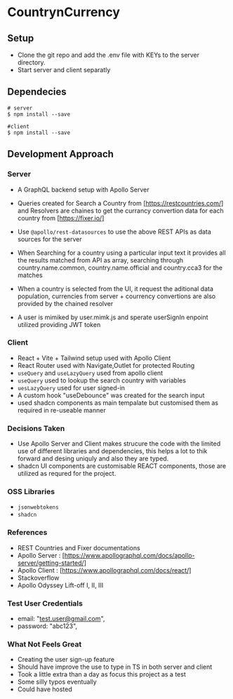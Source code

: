 # CountrynCurrency

## Setup

- Clone the git repo and add the .env file with KEYs to the server directory.
- Start server and client separatly

## Dependecies

```
# server
$ npm install --save

#client
$ npm install --save

```

## Development Approach

### Server

- A GraphQL backend setup with Apollo Server
- Queries created for Search a Country from [https://restcountries.com/] and Resolvers are chaines to get the currancy convertion data for each country from [https://fixer.io/]
- Use `@apollo/rest-datasources` to use the above REST APIs as data sources for the server
- When Searching for a country using a particular input text it provides all the results matched from API as array, searching through country.name.common, country.name.official and country.cca3 for the matches
- When a country is selected from the UI, it request the aditional data population, currencies from server + courrency convertions are also provided by the chained resolver

- A user is mimiked by user.mimk.js and sperate userSignIn enpoint utilized providing JWT token

### Client

- React + Vite + Tailwind setup used with Apollo Client
- React Router used with Navigate,Outlet for protected Routing
- `useQuery` and `useLazyQuery` used from apollo client
- `useQuery` used to lookup the search country with variables
- `uesLazyQuery` used for user signed-in
- A custom hook "useDebounce" was created for the search input
- used shadcn components as main tempalate but customised them as required in re-useable manner

### Decisions Taken

- Use Apollo Server and Client makes strucure the code with the limited use of different libraries and dependencies, this helps a lot to thik forward and desing uniquly and also they are typed.
- shadcn UI components are customisable REACT components, those are utilized as requred for the project.

### OSS Libraries

- `jsonwebtokens`
- `shadcn`

### References

- REST Countries and Fixer documentations
- Apollo Server : [https://www.apollographql.com/docs/apollo-server/getting-started/]
- Apollo Client : [https://www.apollographql.com/docs/react/]
- Stackoverflow
- Apollo Odyssey Lift-off I, II, III

### Test User Credentials

- email: "test.user@gmail.com",
- password: "abc123",

### What Not Feels Great

- Creating the user sign-up feature
- Should have improve the use to type in TS in both server and client
- Took a little extra than a day as focus this project as a test
- Some silly typos eventually
- Could have hosted
